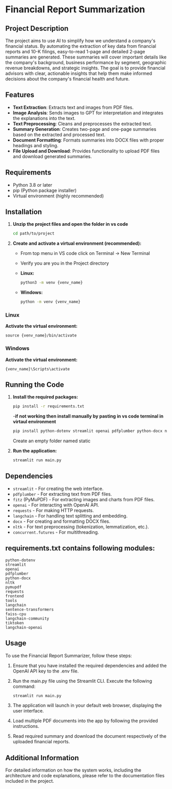 # Financial Report Summarization
 
## Project Description
 
The project aims to use AI to simplify how we understand a company's financial status. By automating the extraction of key data from financial reports and 10-K filings, easy-to-read 1-page and detailed 2-page summaries are generated. These summaries will cover important details like the company's background, business performance by segment, geographic revenue breakdowns, and strategic insights. The goal is to provide financial advisors with clear, actionable insights that help them make informed decisions about the company's financial health and future.

## Features
- **Text Extraction**: Extracts text and images from PDF files.
- **Image Analysis**: Sends images to GPT for interpretation and integrates the explanations into the text.
- **Text Preprocessing**: Cleans and preprocesses the extracted text.
- **Summary Generation**: Creates two-page and one-page summaries based on the extracted and processed text.
- **Document Formatting**: Formats summaries into DOCX files with proper headings and styling.
- **File Upload and Download**: Provides functionality to upload PDF files and download generated summaries.

## Requirements
 
- Python 3.8 or later
- pip (Python package installer)
- Virtual environment (highly recommended)

## Installation
 
1. **Unzip the project files and open the folder in vs code**
 
    ```bash
    cd path/to/project
    ```
2. **Create and activate a virtual environment (recommended):**
 
    - From top menu in VS code click on Terminal -> New Terminal
 
    - Verify you are you in the Project directory 
 
    - **Linux:**
 
        ```bash
        python3 -m venv {venv_name}
        ```
    - **Windows:**
 
        ```bash
        python -m venv {venv_name}
        ```
 
    
 
### Linux
**Activate the virtual environment:**
 
    
    source {venv_name}/bin/activate 
 
### Windows
 
 **Activate the virtual environment:**
 
    
    {venv_name}\Scripts\activate
    


## Running the Code
1. **Install the required packages:**
 
    ```bash
    pip install -r requirements.txt
    ```
 
    -**if not working then install manually by pasting in vs code terminal in virtaul environment**
 
    ```bash
    pip install python-dotenv streamlit openai pdfplumber python-docx nltk pymupdf requests frontend tools langchain sentence-transformers faiss-cpu langchain-community tiktoken langchain-openai
    ```

    Create an empty folder named static
    
2. **Run the application:**
    ```bash
    streamlit run main.py
    ```
<!-- ## Usage
1. **Upload Multiple Documents:** Upload PDF file using the provided interface, using 'Browse File button'.Upload all the files at once
 
2. **Download Summary:** The system will display the option to download the summary.
      

3. **Preview Summary:** You can download the summary into your device and then read it. -->
 
   
 
## Dependencies

- `streamlit` - For creating the web interface.
- `pdfplumber` - For extracting text from PDF files.
- `fitz` (PyMuPDF) - For extracting images and charts from PDF files.
- `openai` - For interacting with OpenAI API.
- `requests` - For making HTTP requests.
- `langchain` - For handling text splitting and embedding.
- `docx` - For creating and formatting DOCX files.
- `nltk` - For text preprocessing (tokenization, lemmatization, etc.).
- `concurrent.futures` - For multithreading.

## requirements.txt  contains following modules:
    
    python-dotenv
    streamlit
    openai
    pdfplumber
    python-docx
    nltk
    pymupdf
    requests
    frontend
    tools
    langchain
    sentence-transformers
    faiss-cpu
    langchain-community
    tiktoken
    langchain-openai

## Usage
To use the Financial Report Summarizer, follow these steps:
 
1. Ensure that you have installed the required dependencies and added the OpenAI API key to the .env file.
 
2. Run the main.py file using the Streamlit CLI. Execute the following command:
    ```bash
    streamlit run main.py
    ```
3. The application will launch in your default web browser, displaying the user interface.
 
4. Load multiple PDF documents into the app by following the provided instructions.
 
5. Read required summary and download the document respectively of the uploaded financial reports.

## Additional Information 
For detailed information on how the system works, including the architecture and code explanations, please refer to the documentation files included in the project.
